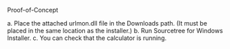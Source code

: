Proof-of-Concept

a. Place the attached urlmon.dll file in the Downloads path. (It must be placed in the same location as the installer.)
b. Run Sourcetree for Windows Installer. 
c. You can check that the calculator is running.
